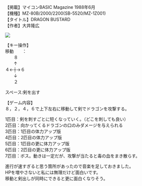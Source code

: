 【掲載】マイコンBASIC Magazine 1988年6月  
【機種】MZ-80B/2000/2200(SB-5520/MZ-1Z001)  
【タイトル】DRAGON BUSTARD  
【作者】大井隆広  
  
[![](https://img.youtube.com/vi/i83zr5uVxC4/0.jpg)](https://www.youtube.com/watch?v=i83zr5uVxC4)    
  
【キー操作】  
移動　　：  
　　８  
　　↑  
４←┼→６  
　　↓  
　　２  
  
スペース:剣を出す   
  
【ゲーム内容】  
８，２，４，６で上下左右に移動して剣でドラゴンを攻撃する。  
  
1匹目：剣を刺すごとに短くなっていく。（どこを刺しても良い）  
2匹目：向かってくるドラゴンの口のみダメージを与えられる  
3匹目：1匹目の体力アップ版  
4匹目：2匹目の体力アップ版  
5匹目：1匹目の更に体力アップ版  
6匹目：2匹目の更に体力アップ版  
7匹目：ボス。動きは一定だが、攻撃が当たると毒の血をまき散らす。  
  
進行が速すぎると思う箇所があったので音楽を足しておきました。  
HPを増やさないと私には無理だけど面白いです。  
移動と剣出しが同時にできると更に面白くなりそう。  
